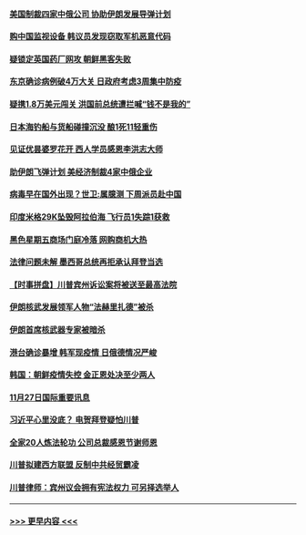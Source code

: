 #### [美国制裁四家中俄公司 协助伊朗发展导弹计划](../pages/prog202/a102997597.md?t=11290602) 
#### [购中国监视设备 韩议员发现窃取军机恶意代码](../pages/prog202/a102997494.md?t=11290602) 
#### [疑锁定英国药厂网攻 朝鲜黑客失败](../pages/prog202/a102997486.md?t=11290602) 
#### [东京确诊病例破4万大关 日政府考虑3周集中防疫](../pages/prog202/a102997481.md?t=11290602) 
#### [疑携1.8万美元闯关 洪国前总统遭拦喊“钱不是我的”](../pages/prog202/a102997382.md?t=11290602) 
#### [日本海钓船与货船碰撞沉没 酿1死11轻重伤](../pages/prog202/a102997295.md?t=11290602) 
#### [见证优昙婆罗花开 西人学员感恩李洪志大师](../pages/prog202/a102997339.md?t=11290602) 
#### [助伊朗飞弹计划 美经济制裁4家中俄企业](../pages/prog202/a102997281.md?t=11290602) 
#### [病毒早在国外出现？世卫:属臆测 下周派员赴中国](../pages/prog202/a102997224.md?t=11290602) 
#### [印度米格29K坠毁阿拉伯海 飞行员1失踪1获救](../pages/prog202/a102997209.md?t=11290602) 
#### [黑色星期五商场门庭冷落 网购商机大热](../pages/prog202/a102997036.md?t=11290602) 
#### [法律问题未解 墨西哥总统再拒承认拜登当选](../pages/prog202/a102997007.md?t=11290602) 
#### [【时事拼盘】川普宾州诉讼案将被送至最高法院](../pages/prog202/a102997075.md?t=11290602) 
#### [伊朗核武发展领军人物“法赫里扎德”被杀](../pages/prog202/a102997070.md?t=11290602) 
#### [伊朗首席核武器专家被暗杀](../pages/prog202/a102996965.md?t=11290602) 
#### [港台确诊暴增 韩军现疫情 日俄德情况严峻](../pages/prog202/a102996922.md?t=11290602) 
#### [韩国：朝鲜疫情失控 金正恩处决至少两人](../pages/prog202/a102996909.md?t=11290602) 
#### [11月27日国际重要讯息](../pages/prog202/a102996682.md?t=11290602) 
#### [习近平心里没底？ 电贺拜登疑怕川普](../pages/prog202/a102996491.md?t=11290602) 
#### [全家20人炼法轮功 公司总裁感恩节谢师恩](../pages/prog202/a102996387.md?t=11290602) 
#### [川普拟建西方联盟 反制中共经贸霸凌](../pages/prog202/a102996194.md?t=11290602) 
#### [川普律师：宾州议会拥有宪法权力 可另择选举人](../pages/prog202/a102996113.md?t=11290602) 

----
#### [ >>> 更早内容 <<< ](../indexes/prog202-earlier.md)
